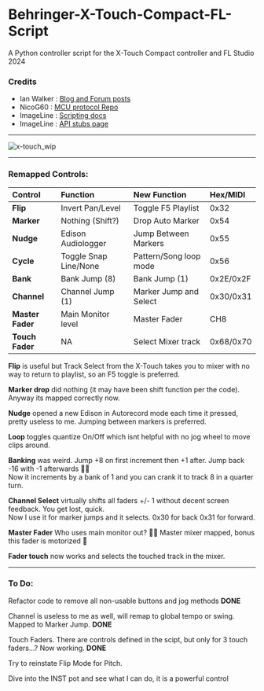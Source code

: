 # Behringer-X-Touch-Compact-FL-Script
A Python controller script for the X-Touch Compact controller and FL Studio 2024

### Credits
- Ian Walker : [Blog and Forum posts](https://gadgeteer.home.blog/2021/02/22/using-a-behringer-compact-control-surface-with-fl-studio-in-mackie-control-mode-enhanced/)
- NicoG60    : [MCU protocol Repo](https://github.com/NicoG60/TouchMCU/blob/main/doc/mackie_control_protocol.md)
- ImageLine  : [Scripting docs](https://www.image-line.com/fl-studio-learning/fl-studio-online-manual/html/midi_scripting.htm#script_module_ui)
- ImageLine  : [API stubs page](https://il-group.github.io/FL-Studio-API-Stubs/midi_controller_scripting/midi/gt%20commands/)

---
![x-touch_wip](https://github.com/user-attachments/assets/169045a9-f4e5-4833-8cb1-03e08cb7c459)

---
### Remapped Controls:

| Control         | Function              | New Function            | Hex/MIDI  |
| :-------------- | :-------------------  | :---------------------  | :---------|
| **Flip**        | Invert Pan/Level      | Toggle F5 Playlist      | 0x32      |
| **Marker**      | Nothing (Shift?)      | Drop Auto Marker        | 0x54      |
| **Nudge**       | Edison Audiologger    | Jump Between Markers    | 0x55      |
| **Cycle**       | Toggle Snap Line/None | Pattern/Song loop mode  | 0x56      |
| **Bank**        | Bank Jump (8)         | Bank Jump (1)           | 0x2E/0x2F |
| **Channel**     | Channel Jump (1)      | Marker Jump and Select  | 0x30/0x31 |
| **Master Fader**| Main Monitor level    | Master Fader            | CH8       |
| **Touch Fader** | NA                    | Select Mixer track      | 0x68/0x70 |

**Flip** is useful but Track Select from the X-Touch takes you to mixer with no way to return to playlist, so an F5 toggle is preferred.

**Marker drop** did nothing (it may have been shift function per the code). Anyway its mapped correctly now.

**Nudge** opened a new Edison in Autorecord mode each time it pressed, pretty useless to me. Jumping between markers is preferred.

**Loop** toggles quantize On/Off which isnt helpful with no jog wheel to move clips around. 

**Banking** was weird. Jump +8 on first increment then +1 after. Jump back -16 with -1 afterwards :man_facepalming:  
Now it increments by a bank of 1 and you can crank it to track 8 in a quarter turn.

**Channel Select** virtually shifts all faders +/- 1 without decent screen feedback. You get lost, quick.  
Now I use it for marker jumps and it selects. 0x30 for back 0x31 for forward.

**Master Fader** Who uses main monitor out? :man_facepalming: Master mixer mapped, bonus this fader is motorized :metal:

**Fader touch** now works and selects the touched track in the mixer.

---
### To Do:
Refactor code to remove all non-usable buttons and jog methods **DONE**

Channel is useless to me as well, will remap to global tempo or swing. Mapped to Marker Jump.  **DONE**

Touch Faders. There are controls defined in the scipt, but only for 3 touch faders...? Now working. **DONE**

Try to reinstate Flip Mode for Pitch.

Dive into the INST pot and see what I can do, it is a powerful control
